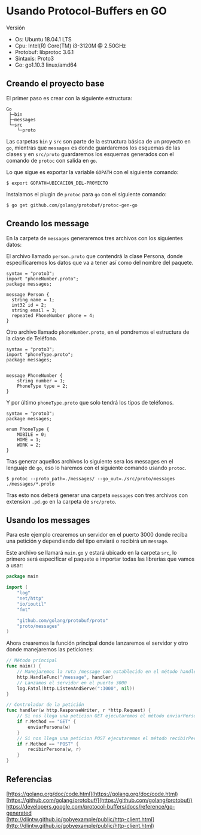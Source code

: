# Usando Protocol-Buffers en GO

Versión
* Os: Ubuntu 18.04.1 LTS
* Cpu: Intel(R) Core(TM) i3-3120M @ 2.50GHz
* Protobuf: libprotoc 3.6.1
* Sintaxis: Proto3
* Go: go1.10.3 linux/amd64

## Creando el proyecto base

El primer paso es crear con la siguiente estructura:
```
Go
 ├─bin
 ├─messages
 └─src
    └─proto

```

Las carpetas `bin` y `src` son parte de la estructura básica de un proyecto en `go`, mientras que `messages` es donde guardaremos los esquemas de las clases y en `src/proto` guardaremos los esquemas generados con el comando de `protoc` con salida en `go`.  

Lo que sigue es exportar la variable `GOPATH` con el siguiente comando:
```
$ export GOPATH=UBICACION_DEL-PROYECTO
```

Instalamos el plugin de `protoc` para `go` con el siguiente comando:
```
$ go get github.com/golang/protobuf/protoc-gen-go
```

## Creando los message
En la carpeta de `messages` generaremos tres archivos con los siguientes datos:

El archivo llamado `person.proto` que contendrá la clase Persona, donde especificaremos los datos que va a tener así como del nombre del paquete.
```
syntax = "proto3";
import "phoneNumber.proto";
package messages;

message Person {
  string name = 1;
  int32 id = 2;
  string email = 3;
  repeated PhoneNumber phone = 4;
}
```

Otro archivo llamado `phoneNumber.proto`, en el pondremos el estructura de la clase de Teléfono.
```
syntax = "proto3";
import "phoneType.proto";
package messages;


message PhoneNumber {
    string number = 1;
    PhoneType type = 2;
}
```

Y por último `phoneType.proto` que solo tendrá los tipos de teléfonos.
```
syntax = "proto3";
package messages;

enum PhoneType {
    MOBILE = 0;
    HOME = 1;
    WORK = 2;
}
```

Tras generar aquellos archivos lo siguiente sera los messages en el lenguaje de `go`, eso lo haremos con el siguiente comando usando `protoc`.
```
$ protoc --proto_path=./messages/ --go_out=./src/proto/messages ./messages/*.proto
```

Tras esto nos deberá generar una carpeta `messages`  con tres archivos con extension `.pd.go` en la carpeta de `src/proto`.

## Usando los messages
Para este ejemplo crearemos un servidor en el puerto 3000 donde reciba una petición y dependiendo del tipo enviará o recibirá un `message`.

Este archivo se llamará `main.go` y estará ubicado en la carpeta `src`, lo primero será especificar el paquete e importar todas las librerias que vamos a usar:
```go
package main

import (
    "log"
    "net/http"
    "io/ioutil"
    "fmt"

    "github.com/golang/protobuf/proto"
    "proto/messages"
)
```

Ahora crearemos la función principal donde lanzaremos el servidor y otro donde manejaremos las peticiones:
```go
// Método principal
func main() {
    // Manejaremos la ruta /message con establecido en el método handler
    http.HandleFunc("/message", handler)
    // Lanzamos el servidor en el puerto 3000
    log.Fatal(http.ListenAndServe(":3000", nil))
}

// Controlador de la petición
func handler(w http.ResponseWriter, r *http.Request) {
    // Si nos llega una peticion GET ejecutaremos el método enviarPersona
    if r.Method == "GET" {
        enviarPersona(w)
    }
    // Si nos llega una peticion POST ejecutaremos el método recibirPersona
    if r.Method == "POST" { 
        recibirPersona(w, r)
    }
}
```

## Referencias

[https://golang.org/doc/code.html](https://golang.org/doc/code.html)<br />
[https://github.com/golang/protobuf/](https://github.com/golang/protobuf/)<br />
https://developers.google.com/protocol-buffers/docs/reference/go-generated<br />
[http://dlintw.github.io/gobyexample/public/http-client.html](http://dlintw.github.io/gobyexample/public/http-client.html)